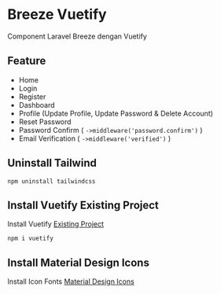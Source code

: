 # Breeze Vuetify
Component Laravel Breeze dengan Vuetify

## Feature
- Home
- Login
- Register
- Dashboard
- Profile (Update Profile, Update Password & Delete Account)
- Reset Password
- Password Confirm ( `->middleware('password.confirm')` )
- Email Verification ( `->middleware('verified')` )
## Uninstall Tailwind
`npm uninstall tailwindcss`

## Install Vuetify Existing Project
Install Vuetify [Existing Project](https://vuetifyjs.com/en/getting-started/installation/#existing-projects)

`npm i vuetify`

## Install Material Design Icons
Install Icon Fonts [Material Design Icons](https://vuetifyjs.com/en/features/icon-fonts/#material-design-icons)
